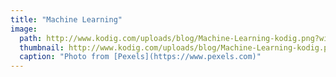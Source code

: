 ```yaml
---
title: "Machine Learning"
image: 
  path: http://www.kodig.com/uploads/blog/Machine-Learning-kodig.png?width=500
  thumbnail: http://www.kodig.com/uploads/blog/Machine-Learning-kodig.png?width=500
  caption: "Photo from [Pexels](https://www.pexels.com)"
---
```

